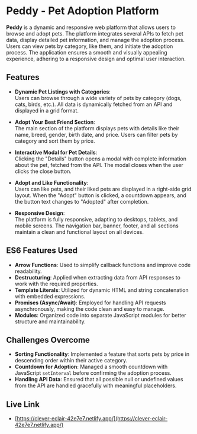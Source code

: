 # Peddy - Pet Adoption Platform

**Peddy** is a dynamic and responsive web platform that allows users to browse and adopt pets. The platform integrates several APIs to fetch pet data, display detailed pet information, and manage the adoption process. Users can view pets by category, like them, and initiate the adoption process. The application ensures a smooth and visually appealing experience, adhering to a responsive design and optimal user interaction.

## Features

- **Dynamic Pet Listings with Categories**:  
  Users can browse through a wide variety of pets by category (dogs, cats, birds, etc.). All data is dynamically fetched from an API and displayed in a grid format.

- **Adopt Your Best Friend Section**:  
  The main section of the platform displays pets with details like their name, breed, gender, birth date, and price. Users can filter pets by category and sort them by price.

- **Interactive Modal for Pet Details**:  
  Clicking the "Details" button opens a modal with complete information about the pet, fetched from the API. The modal closes when the user clicks the close button.

- **Adopt and Like Functionality**:  
  Users can like pets, and their liked pets are displayed in a right-side grid layout. When the "Adopt" button is clicked, a countdown appears, and the button text changes to "Adopted" after completion.

- **Responsive Design**:  
  The platform is fully responsive, adapting to desktops, tablets, and mobile screens. The navigation bar, banner, footer, and all sections maintain a clean and functional layout on all devices.

## ES6 Features Used

- **Arrow Functions**: Used to simplify callback functions and improve code readability.
- **Destructuring**: Applied when extracting data from API responses to work with the required properties.
- **Template Literals**: Utilized for dynamic HTML and string concatenation with embedded expressions.
- **Promises (Async/Await)**: Employed for handling API requests asynchronously, making the code clean and easy to manage.
- **Modules**: Organized code into separate JavaScript modules for better structure and maintainability.

## Challenges Overcome

- **Sorting Functionality**: Implemented a feature that sorts pets by price in descending order within their active category.
- **Countdown for Adoption**: Managed a smooth countdown with JavaScript `setInterval` before confirming the adoption process.
- **Handling API Data**: Ensured that all possible null or undefined values from the API are handled gracefully with meaningful placeholders.

## Live Link

- [https://clever-eclair-42e7e7.netlify.app/](https://clever-eclair-42e7e7.netlify.app/)